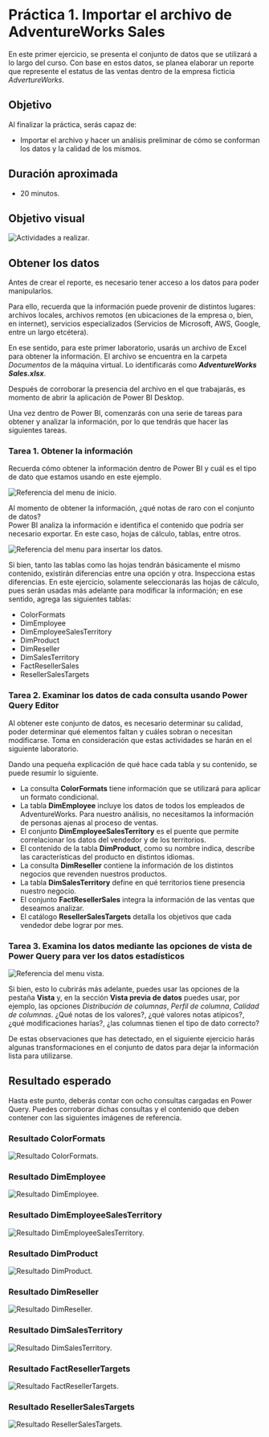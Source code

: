 # Práctica 1. Importar el archivo de AdventureWorks Sales 

En este primer ejercicio, se presenta el conjunto de datos que se utilizará a lo largo del curso. Con base en estos datos, se planea elaborar un reporte que represente el estatus de las ventas dentro de la empresa ficticia *AdvertureWorks*.

## Objetivo
Al finalizar la práctica, serás capaz de:
- Importar el archivo y hacer un análisis preliminar de cómo se conforman los datos y la calidad de los mismos.

## Duración aproximada

- 20 minutos.

## Objetivo visual

![Actividades a realizar.](./imgs/Diagrama%20Ejercicio%201.png)

## Obtener los datos

Antes de crear el reporte, es necesario tener acceso a los datos para poder manipularlos.

Para ello, recuerda que la información puede provenir de distintos lugares: archivos locales, archivos remotos (en ubicaciones de la empresa o, bien, en internet), servicios especializados (Servicios de Microsoft, AWS, Google, entre un largo etcétera).

En ese sentido, para este primer laboratorio, usarás un archivo de Excel para obtener la información. El archivo se encuentra en la carpeta _Documentos_ de la máquina virtual. Lo identificarás como _**AdventureWorks Sales.xlsx**_.

Después de corroborar la presencia del archivo en el que trabajarás, es momento de abrir la aplicación de Power BI Desktop.

Una vez dentro de Power BI, comenzarás con una serie de tareas para obtener y analizar la información, por lo que tendrás que hacer las siguientes tareas.

### Tarea 1. Obtener la información

Recuerda cómo obtener la información dentro de Power BI y cuál es el tipo de dato que estamos usando en este ejemplo.

![Referencia del menu de inicio.](./imgs/Lab-11.png)

Al momento de obtener la información, ¿qué notas de raro con el conjunto de datos?  
Power BI analiza la información e identifica el contenido que podría ser necesario exportar. En este caso, hojas de cálculo, tablas, entre otros.

![Referencia del menu para insertar los datos.](./imgs/Lab-12.png)


Si bien, tanto las tablas como las hojas tendrán básicamente el mismo contenido, existirán diferencias entre una opción y otra. Inspecciona estas diferencias. En este ejercicio, solamente seleccionarás las hojas de cálculo, pues serán usadas más adelante para modificar la información; en ese sentido, agrega las siguientes tablas:
- ColorFormats
- DimEmployee
- DimEmployeeSalesTerritory
- DimProduct
- DimReseller
- DimSalesTerritory
- FactResellerSales
- ResellerSalesTargets

### Tarea 2. Examinar los datos de cada consulta usando Power Query Editor

Al obtener este conjunto de datos, es necesario determinar su calidad, poder determinar qué elementos faltan y cuáles sobran o necesitan modificarse. Toma en consideración que estas actividades se harán en el siguiente laboratorio.

Dando una pequeña explicación de qué hace cada tabla y su contenido, se puede resumir lo siguiente. 
- La consulta **ColorFormats** tiene información que se utilizará para aplicar un formato condicional.  
- La tabla **DimEmployee** incluye los datos de todos los empleados de AdventureWorks. Para nuestro análisis, no necesitamos la información de personas ajenas al proceso de ventas.  
- El conjunto **DimEmployeeSalesTerritory** es el puente que permite correlacionar los datos del vendedor y de los territorios.  
- El contenido de la tabla **DimProduct**, como su nombre indica, describe las características del producto en distintos idiomas.  
- La consulta  **DimReseller** contiene la información de los distintos negocios que revenden nuestros productos.  
- La tabla **DimSalesTerritory** define en qué territorios tiene presencia nuestro negocio.  
- El conjunto **FactResellerSales** integra la información de las ventas que deseamos analizar.  
- El catálogo **ResellerSalesTargets** detalla los objetivos que cada vendedor debe lograr por mes.    


### Tarea 3. Examina los datos mediante las opciones de vista de Power Query para ver los datos estadísticos

![Referencia del menu vista.](./imgs/Lab-13.png)

Si bien, esto lo cubrirás más adelante, puedes usar las opciones de la pestaña **Vista** y, en la sección **Vista previa de datos** puedes usar, por ejemplo, las opciones _Distribución de columnas_, _Perfil de columna_, _Calidad de columnas_. ¿Qué notas de los valores?, ¿qué valores notas atípicos?, ¿qué modificaciones harías?, ¿las columnas tienen el tipo de dato correcto?

De estas observaciones que has detectado, en el siguiente ejercicio harás algunas transformaciones en el conjunto de datos para dejar la información lista para utilizarse.

## Resultado esperado

Hasta este punto, deberás contar con ocho consultas cargadas en Power Query. Puedes corroborar dichas consultas y el contenido que deben contener con las siguientes imágenes de referencia.

### Resultado ColorFormats
![Resultado ColorFormats.](./imgs/Lab-14.png)
### Resultado DimEmployee
![Resultado DimEmployee.](./imgs/Lab-15.png)
### Resultado DimEmployeeSalesTerritory
![Resultado DimEmployeeSalesTerritory.](./imgs/Lab-16.png)
### Resultado DimProduct
![Resultado DimProduct.](./imgs/Lab-17.png)
### Resultado DimReseller
![Resultado DimReseller.](./imgs/Lab-18.png)
### Resultado DimSalesTerritory
![Resultado DimSalesTerritory.](./imgs/Lab-19.png)
### Resultado FactResellerTargets
![Resultado FactResellerTargets.](./imgs/Lab-110.png)
### Resultado ResellerSalesTargets
![Resultado ResellerSalesTargets.](./imgs/Lab-111.png)
